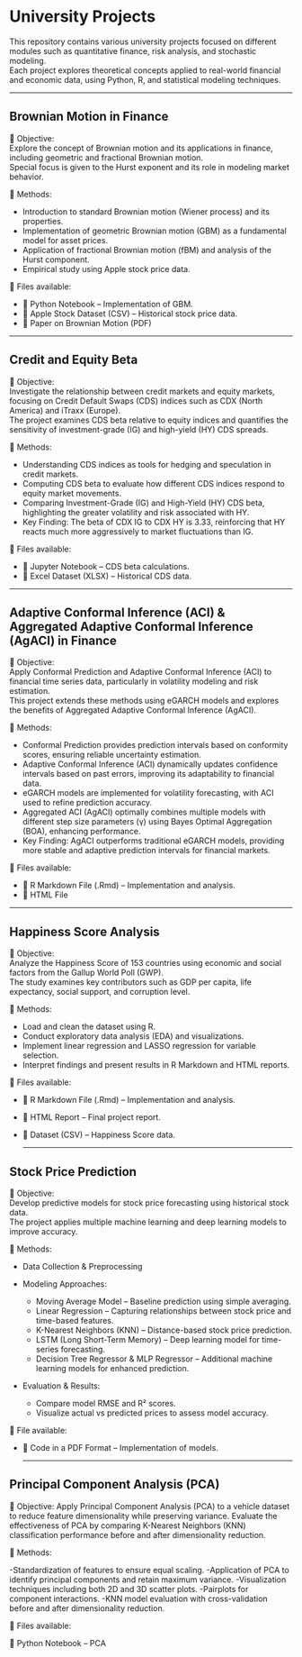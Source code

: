 #  University Projects
This repository contains various university projects focused on different modules such as quantitative finance, risk analysis, and stochastic modeling.  
Each project explores theoretical concepts applied to real-world financial and economic data, using Python, R, and statistical modeling techniques.

---

## Brownian Motion in Finance
📌 Objective:  
Explore the concept of Brownian motion and its applications in finance, including geometric and fractional Brownian motion.  
Special focus is given to the Hurst exponent and its role in modeling market behavior.

📌 Methods:
- Introduction to standard Brownian motion (Wiener process) and its properties.
- Implementation of geometric Brownian motion (GBM) as a fundamental model for asset prices.
- Application of fractional Brownian motion (fBM) and analysis of the Hurst component.
- Empirical study using Apple stock price data.

📌 Files available:
- 📂 Python Notebook – Implementation of GBM. 
- 📂 Apple Stock Dataset (CSV) – Historical stock price data.  
- 📂 Paper on Brownian Motion (PDF)

---

##  Credit and Equity Beta
📌 Objective:  
Investigate the relationship between credit markets and equity markets, focusing on Credit Default Swaps (CDS) indices such as CDX (North America) and iTraxx (Europe).  
The project examines CDS beta relative to equity indices and quantifies the sensitivity of investment-grade (IG) and high-yield (HY) CDS spreads.

📌 Methods:
- Understanding CDS indices as tools for hedging and speculation in credit markets.
- Computing CDS beta to evaluate how different CDS indices respond to equity market movements.
- Comparing Investment-Grade (IG) and High-Yield (HY) CDS beta, highlighting the greater volatility and risk associated with HY.
- Key Finding: The beta of CDX IG to CDX HY is 3.33, reinforcing that HY reacts much more aggressively to market fluctuations than IG.

📌 Files available:
- 📂 Jupyter Notebook – CDS beta calculations.
- 📂 Excel Dataset (XLSX) – Historical CDS data.  

---

##  Adaptive Conformal Inference (ACI) & Aggregated Adaptive Conformal Inference (AgACI) in Finance
📌 Objective:  
Apply Conformal Prediction and Adaptive Conformal Inference (ACI) to financial time series data, particularly in volatility modeling and risk estimation.  
This project extends these methods using eGARCH models and explores the benefits of Aggregated Adaptive Conformal Inference (AgACI).

📌 Methods:
- Conformal Prediction provides prediction intervals based on conformity scores, ensuring reliable uncertainty estimation.
- Adaptive Conformal Inference (ACI) dynamically updates confidence intervals based on past errors, improving its adaptability to financial data.
- eGARCH models are implemented for volatility forecasting, with ACI used to refine prediction accuracy.
- Aggregated ACI (AgACI) optimally combines multiple models with different step size parameters (γ) using Bayes Optimal Aggregation (BOA), enhancing performance.
- Key Finding: AgACI outperforms traditional eGARCH models, providing more stable and adaptive prediction intervals for financial markets.

📌 Files available:
- 📜 R Markdown File (.Rmd) – Implementation and analysis. 
- 📜 HTML File 

---

##  Happiness Score Analysis
📌 Objective:  
Analyze the Happiness Score of 153 countries using economic and social factors from the Gallup World Poll (GWP).  
The study examines key contributors such as GDP per capita, life expectancy, social support, and corruption level.

📌 Methods:
- Load and clean the dataset using R.  
- Conduct exploratory data analysis (EDA) and visualizations.  
- Implement linear regression and LASSO regression for variable selection.  
- Interpret findings and present results in R Markdown and HTML reports.  

📌 Files available:
- 📜 R Markdown File (.Rmd) – Implementation and analysis.  
- 📜 HTML Report – Final project report. 
- 📂 Dataset (CSV) – Happiness Score data. 


  ---

## Stock Price Prediction
📌 Objective:  
Develop predictive models for stock price forecasting using historical stock data.  
The project applies multiple machine learning and deep learning models to improve accuracy.

📌 Methods:
- Data Collection & Preprocessing
- Modeling Approaches:
  - Moving Average Model – Baseline prediction using simple averaging.
  - Linear Regression – Capturing relationships between stock price and time-based features.
  - K-Nearest Neighbors (KNN) – Distance-based stock price prediction.
  - LSTM (Long Short-Term Memory) – Deep learning model for time-series forecasting.
  - Decision Tree Regressor & MLP Regressor – Additional machine learning models for enhanced prediction.

- Evaluation & Results:
  - Compare model RMSE and R² scores.
  - Visualize actual vs predicted prices to assess model accuracy.

📌 File available:
- 📂 Code in a PDF Format – Implementation of models. 

  ---
## Principal Component Analysis (PCA) 
📌 Objective:
Apply Principal Component Analysis (PCA) to a vehicle dataset to reduce feature dimensionality while preserving variance.
Evaluate the effectiveness of PCA by comparing K-Nearest Neighbors (KNN) classification performance before and after dimensionality reduction.

📌 Methods:

-Standardization of features to ensure equal scaling.
-Application of PCA to identify principal components and retain maximum variance.
-Visualization techniques including both 2D and 3D scatter plots.
-Pairplots for component interactions.
-KNN model evaluation with cross-validation before and after dimensionality reduction.



📌 Files available:

📂 Python Notebook – PCA
